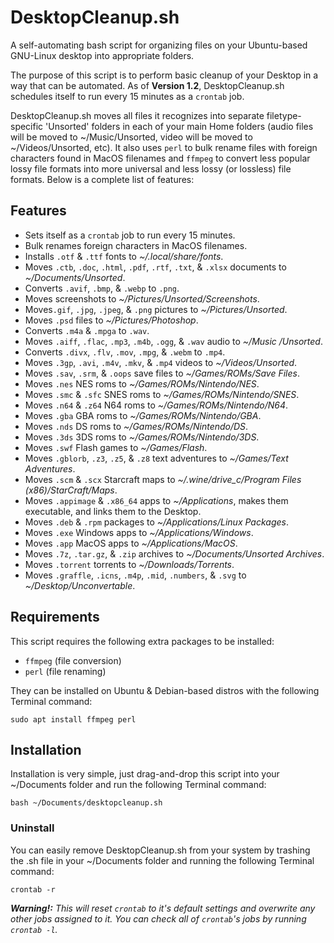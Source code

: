# DesktopCleanup.sh
A self-automating bash script for organizing files on your Ubuntu-based GNU-Linux desktop into appropriate folders.

The purpose of this script is to perform basic cleanup of your Desktop in a way that can be automated.
As of **Version 1.2**, DesktopCleanup.sh schedules itself to run every 15 minutes as a `crontab` job.

DesktopCleanup.sh moves all files it recognizes into separate filetype-specific 'Unsorted' folders in each of your main Home folders (audio files will be moved to ~/Music/Unsorted, video will be moved to ~/Videos/Unsorted, etc).  It also uses `perl` to bulk rename files with foreign characters found in MacOS filenames and `ffmpeg` to convert less popular lossy file formats into more universal and less lossy (or lossless) file formats.  Below is a complete list of features:

## Features
- Sets itself as a `crontab` job to run every 15 minutes.
- Bulk renames foreign characters in MacOS filenames.
- Installs `.otf` & `.ttf` fonts to _~/.local/share/fonts_.
- Moves `.ctb`, `.doc`, `.html`, `.pdf`, `.rtf`, `.txt`, & `.xlsx` documents to _~/Documents/Unsorted_.
- Converts `.avif`, `.bmp`, & `.webp` to `.png`.
- Moves screenshots to _~/Pictures/Unsorted/Screenshots_.
- Moves`.gif`, `.jpg`, `.jpeg`, & `.png` pictures to _~/Pictures/Unsorted_.
- Moves `.psd` files to _~/Pictures/Photoshop_.
- Converts `.m4a` & `.mpga` to `.wav`.
- Moves `.aiff`, `.flac`, `.mp3`, `.m4b`, `.ogg`, & `.wav` audio to _~/Music
  /Unsorted_.
- Converts `.divx`, `.flv`, `.mov`, `.mpg`, & `.webm` to `.mp4`.
- Moves `.3gp`, `.avi`, `.m4v`, `.mkv`, & `.mp4` videos to _~/Videos/Unsorted_.
- Moves `.sav`, `.srm`, & `.oops` save files to _~/Games/ROMs/Save Files_.
- Moves `.nes` NES roms to _~/Games/ROMs/Nintendo/NES_.
- Moves `.smc` & `.sfc` SNES roms to _~/Games/ROMs/Nintendo/SNES_.
- Moves `.n64` & `.z64` N64 roms to _~/Games/ROMs/Nintendo/N64_.
- Moves `.gba` GBA roms to _~/Games/ROMs/Nintendo/GBA_.
- Moves `.nds` DS roms to _~/Games/ROMs/Nintendo/DS_.
- Moves `.3ds` 3DS roms to _~/Games/ROMs/Nintendo/3DS_.
- Moves `.swf` Flash games to _~/Games/Flash_.
- Moves `.gblorb`, `.z3`, `.z5`, & `.z8` text adventures to _~/Games/Text Adventures_.
- Moves `.scm` & `.scx` Starcraft maps to _~/.wine/drive_c/Program Files (x86)/StarCraft/Maps_.
- Moves `.appimage` & `.x86_64` apps to _~/Applications_, makes them executable, and links them to the Desktop.
- Moves `.deb` & `.rpm` packages to _~/Applications/Linux Packages_.
- Moves `.exe` Windows apps to _~/Applications/Windows_.
- Moves `.app` MacOS apps to _~/Applications/MacOS_.
- Moves `.7z`, `.tar.gz`, & `.zip` archives to _~/Documents/Unsorted Archives_.
- Moves `.torrent` torrents to _~/Downloads/Torrents_.
- Moves `.graffle`, `.icns`, `.m4p`, `.mid`, `.numbers`, & `.svg` to _~/Desktop/Unconvertable_.

## Requirements
This script requires the following extra packages to be installed:
- `ffmpeg` (file conversion)
- `perl` (file renaming)

They can be installed on Ubuntu & Debian-based distros with the following Terminal command:
```
sudo apt install ffmpeg perl
```
## Installation
Installation is very simple, just drag-and-drop this script into your ~/Documents folder and run the following Terminal command:
```
bash ~/Documents/desktopcleanup.sh
```

### Uninstall
You can easily remove DesktopCleanup.sh from your system by trashing the .sh file in your ~/Documents folder and running the following Terminal command:
```
crontab -r
```
***Warning!:*** *This will reset `crontab` to it's default settings and overwrite any other jobs assigned to it.  You can check all of `crontab`'s jobs by running `crontab -l`.*

